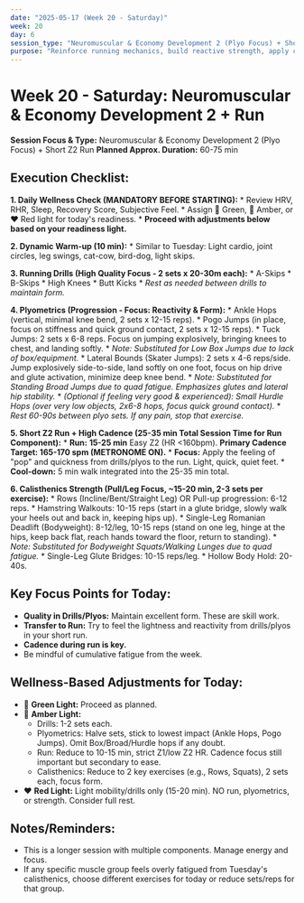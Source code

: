 ```yaml
---
date: "2025-05-17 (Week 20 - Saturday)"
week: 20
day: 6
session_type: "Neuromuscular & Economy Development 2 (Plyo Focus) + Short Z2 Run"
purpose: "Reinforce running mechanics, build reactive strength, apply cadence focus in short run, develop calisthenic strength."
---
```


# Week 20 - Saturday: Neuromuscular & Economy Development 2 + Run

**Session Focus & Type:** Neuromuscular & Economy Development 2 (Plyo Focus) + Short Z2 Run
**Planned Approx. Duration:** 60-75 min

## Execution Checklist:

**1. Daily Wellness Check (MANDATORY BEFORE STARTING):**
    *   Review HRV, RHR, Sleep, Recovery Score, Subjective Feel.
    *   Assign 💚 Green, 💛 Amber, or ❤️ Red light for today's readiness.
    *   **Proceed with adjustments below based on your readiness light.**

**2. Dynamic Warm-up (10 min):**
    *   Similar to Tuesday: Light cardio, joint circles, leg swings, cat-cow, bird-dog, light skips.

**3. Running Drills (High Quality Focus - 2 sets x 20-30m each):**
    *   A-Skips
    *   B-Skips
    *   High Knees
    *   Butt Kicks
    *   *Rest as needed between drills to maintain form.*

**4. Plyometrics (Progression - Focus: Reactivity & Form):**
    *   Ankle Hops (vertical, minimal knee bend, 2 sets x 12-15 reps).
    *   Pogo Jumps (in place, focus on stiffness and quick ground contact, 2 sets x 12-15 reps).
    *   Tuck Jumps: 2 sets x 6-8 reps. Focus on jumping explosively, bringing knees to chest, and landing softly. 
    *   _Note: Substituted for Low Box Jumps due to lack of box/equipment._
    *   Lateral Bounds (Skater Jumps): 2 sets x 4-6 reps/side. Jump explosively side-to-side, land softly on one foot, focus on hip drive and glute activation, minimize deep knee bend.
    *   _Note: Substituted for Standing Broad Jumps due to quad fatigue. Emphasizes glutes and lateral hip stability._
    *   *(Optional if feeling very good & experienced): Small Hurdle Hops (over very low objects, 2x6-8 hops, focus quick ground contact).* 
    *   *Rest 60-90s between plyo sets. If any pain, stop that exercise.*

**5. Short Z2 Run + High Cadence (25-35 min Total Session Time for Run Component):**
    *   **Run:** **15-25 min** Easy Z2 (HR <160bpm). **Primary Cadence Target: 165-170 spm (METRONOME ON).**
    *   **Focus:** Apply the feeling of "pop" and quickness from drills/plyos to the run. Light, quick, quiet feet.
    *   **Cool-down:** 5 min walk integrated into the 25-35 min total.

**6. Calisthenics Strength (Pull/Leg Focus, ~15-20 min, 2-3 sets per exercise):**
    *   Rows (Incline/Bent/Straight Leg) OR Pull-up progression: 6-12 reps.
    *   Hamstring Walkouts: 10-15 reps (start in a glute bridge, slowly walk your heels out and back in, keeping hips up).
    *   Single-Leg Romanian Deadlift (Bodyweight): 8-12/leg, 10-15 reps (stand on one leg, hinge at the hips, keep back flat, reach hands toward the floor, return to standing).
    *   _Note: Substituted for Bodyweight Squats/Walking Lunges due to quad fatigue._
    *   Single-Leg Glute Bridges: 10-15 reps/leg.
    *   Hollow Body Hold: 20-40s.

## Key Focus Points for Today:

*   **Quality in Drills/Plyos:** Maintain excellent form. These are skill work.
*   **Transfer to Run:** Try to feel the lightness and reactivity from drills/plyos in your short run.
*   **Cadence during run is key.**
*   Be mindful of cumulative fatigue from the week.

## Wellness-Based Adjustments for Today:

*   💚 **Green Light:** Proceed as planned.
*   💛 **Amber Light:**
    *   Drills: 1-2 sets each.
    *   Plyometrics: Halve sets, stick to lowest impact (Ankle Hops, Pogo Jumps). Omit Box/Broad/Hurdle hops if any doubt.
    *   Run: Reduce to 10-15 min, strict Z1/low Z2 HR. Cadence focus still important but secondary to ease.
    *   Calisthenics: Reduce to 2 key exercises (e.g., Rows, Squats), 2 sets each, focus form.
*   ❤️ **Red Light:** Light mobility/drills only (15-20 min). NO run, plyometrics, or strength. Consider full rest.

## Notes/Reminders:
*   This is a longer session with multiple components. Manage energy and focus.
*   If any specific muscle group feels overly fatigued from Tuesday's calisthenics, choose different exercises for today or reduce sets/reps for that group.
